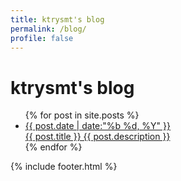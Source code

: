 ```yaml
---
title: ktrysmt's blog 
permalink: /blog/
profile: false 
---
```


# ktrysmt's blog

<ul id="post-list">
    {% for post in site.posts %}
        <li>
            <a href="/{{ post.url | remove_first: '/' }}"><aside class="dates">{{ post.date | date:"%b %d, %Y" }}</aside></a>
            <a href="/{{ post.url | remove_first: '/' }}">{{ post.title }} {{ post.description }}</a>
        </li>
    {% endfor %}
</ul>
 
{% include footer.html %}

